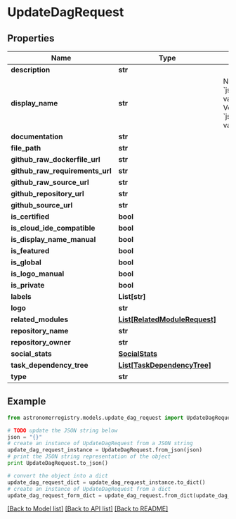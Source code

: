 # UpdateDagRequest


## Properties
Name | Type | Description | Notes
------------ | ------------- | ------------- | -------------
**description** | **str** |  | [optional] 
**display_name** | **str** | Name                     string               &#x60;json:\&quot;name\&quot; validate:\&quot;required\&quot;&#x60; Version                  string               &#x60;json:\&quot;version\&quot; validate:\&quot;required\&quot;&#x60; | [optional] 
**documentation** | **str** |  | [optional] 
**file_path** | **str** |  | [optional] 
**github_raw_dockerfile_url** | **str** |  | [optional] 
**github_raw_requirements_url** | **str** |  | [optional] 
**github_raw_source_url** | **str** |  | [optional] 
**github_repository_url** | **str** |  | [optional] 
**github_source_url** | **str** |  | [optional] 
**is_certified** | **bool** |  | [optional] 
**is_cloud_ide_compatible** | **bool** |  | [optional] 
**is_display_name_manual** | **bool** |  | [optional] 
**is_featured** | **bool** |  | [optional] 
**is_global** | **bool** |  | [optional] 
**is_logo_manual** | **bool** |  | [optional] 
**is_private** | **bool** |  | [optional] 
**labels** | **List[str]** |  | [optional] 
**logo** | **str** |  | [optional] 
**related_modules** | [**List[RelatedModuleRequest]**](RelatedModuleRequest.md) |  | [optional] 
**repository_name** | **str** |  | [optional] 
**repository_owner** | **str** |  | [optional] 
**social_stats** | [**SocialStats**](SocialStats.md) |  | [optional] 
**task_dependency_tree** | [**List[TaskDependencyTree]**](TaskDependencyTree.md) |  | [optional] 
**type** | **str** |  | 

## Example

```python
from astronomerregistry.models.update_dag_request import UpdateDagRequest

# TODO update the JSON string below
json = "{}"
# create an instance of UpdateDagRequest from a JSON string
update_dag_request_instance = UpdateDagRequest.from_json(json)
# print the JSON string representation of the object
print UpdateDagRequest.to_json()

# convert the object into a dict
update_dag_request_dict = update_dag_request_instance.to_dict()
# create an instance of UpdateDagRequest from a dict
update_dag_request_form_dict = update_dag_request.from_dict(update_dag_request_dict)
```
[[Back to Model list]](../README.md#documentation-for-models) [[Back to API list]](../README.md#documentation-for-api-endpoints) [[Back to README]](../README.md)


